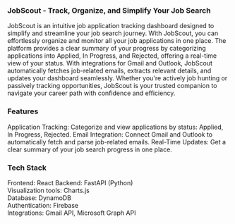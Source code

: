 ### **JobScout - Track, Organize, and Simplify Your Job Search**

JobScout is an intuitive job application tracking dashboard designed to simplify and streamline your job search journey. With JobScout, you can effortlessly organize and monitor all your job applications in one place. The platform provides a clear summary of your progress by categorizing applications into Applied, In Progress, and Rejected, offering a real-time view of your status.
With integrations for Gmail and Outlook, JobScout automatically fetches job-related emails, extracts relevant details, and updates your dashboard seamlessly. Whether you're actively job hunting or passively tracking opportunities, JobScout is your trusted companion to navigate your career path with confidence and efficiency.

### Features

Application Tracking: Categorize and view applications by status: Applied, In Progress, Rejected.
Email Integration: Connect Gmail and Outlook to automatically fetch and parse job-related emails.
Real-Time Updates: Get a clear summary of your job search progress in one place.


### Tech Stack

Frontend: React
Backend: FastAPI (Python)<br/>
Visualization tools: Charts.js<br/>
Database: DynamoDB<br/>
Authentication: Firebase<br/>
Integrations: Gmail API, Microsoft Graph API</br>


